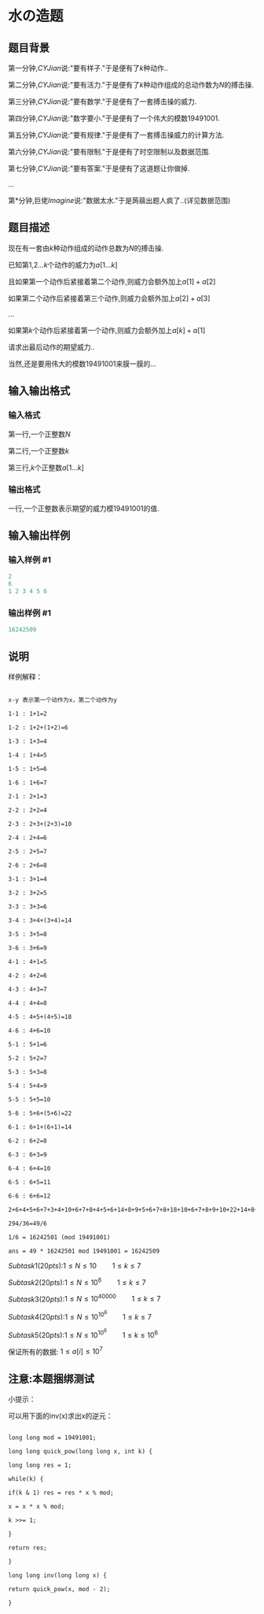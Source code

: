 # 水の造题

## 题目背景

第一分钟,$CYJian$说:"要有样子."于是便有了$k$种动作..

第二分钟,$CYJian$说:"要有活力."于是便有了$k$种动作组成的总动作数为$N$的搏击操.

第三分钟,$CYJian$说:"要有数学."于是便有了一套搏击操的威力.

第四分钟,$CYJian$说:"数字要小."于是便有了一个伟大的模数$19491001$.

第五分钟,$CYJian$说:"要有规律."于是便有了一套搏击操威力的计算方法.

第六分钟,$CYJian$说:"要有限制."于是便有了时空限制以及数据范围.

第七分钟,$CYJian$说:"要有答案."于是便有了这道题让你做掉.

...

第*分钟,巨佬$Imagine$说:"数据太水."于是蒟蒻出题人疯了..(详见数据范围)

## 题目描述

现在有一套由$k$种动作组成的动作总数为$N$的搏击操.

已知第$1$,$2$...$k$个动作的威力为$a[1...k]$

且如果第一个动作后紧接着第二个动作,则威力会额外加上$a[1]+a[2]$

如果第二个动作后紧接着第三个动作,则威力会额外加上$a[2]+a[3]$

...

如果第$k$个动作后紧接着第一个动作,则威力会额外加上$a[k]+a[1]$

请求出最后动作的期望威力..

当然,还是要用伟大的模数$19491001$来膜一膜的...

## 输入输出格式

### 输入格式

第一行,一个正整数$N$

第二行,一个正整数$k$

第三行,$k$个正整数$a[1...k]$

### 输出格式

一行,一个正整数表示期望的威力模$19491001$的值.

## 输入输出样例

### 输入样例 #1

```cpp
2
6
1 2 3 4 5 6

```
### 输出样例 #1

```cpp
16242509

```
## 说明

样例解释：

```

x-y 表示第一个动作为x，第二个动作为y

1-1 : 1+1=2

1-2 : 1+2+(1+2)=6

1-3 : 1+3=4

1-4 : 1+4=5

1-5 : 1+5=6

1-6 : 1+6=7

2-1 : 2+1=3

2-2 : 2+2=4

2-3 : 2+3+(2+3)=10

2-4 : 2+4=6

2-5 : 2+5=7

2-6 : 2+6=8

3-1 : 3+1=4

3-2 : 3+2=5

3-3 : 3+3=6

3-4 : 3+4+(3+4)=14

3-5 : 3+5=8

3-6 : 3+6=9

4-1 : 4+1=5

4-2 : 4+2=6

4-3 : 4+3=7

4-4 : 4+4=8

4-5 : 4+5+(4+5)=18

4-6 : 4+6=10

5-1 : 5+1=6

5-2 : 5+2=7

5-3 : 5+3=8

5-4 : 5+4=9

5-5 : 5+5=10

5-6 : 5+6+(5+6)=22

6-1 : 6+1+(6+1)=14

6-2 : 6+2=8

6-3 : 6+3=9

6-4 : 6+4=10

6-5 : 6+5=11

6-6 : 6+6=12

2+6+4+5+6+7+3+4+10+6+7+8+4+5+6+14+8+9+5+6+7+8+18+10+6+7+8+9+10+22+14+8+9+10+11+12=294

294/36=49/6

1/6 = 16242501 (mod 19491001)

ans = 49 * 16242501 mod 19491001 = 16242509

```

$Subtask 1$($20 pts$):$1 \leq N \leq 10 \qquad 1 \leq k \leq 7$

$Subtask 2$($20 pts$):$1 \leq N \leq 10^6 \qquad 1 \leq k \leq 7$

$Subtask 3$($20 pts$):$1 \leq N \leq 10^{40000} \qquad 1 \leq k \leq 7$

$Subtask 4$($20 pts$):$1 \leq N \leq 10^{10^6} \qquad 1 \leq k \leq 7$

$Subtask 5$($20 pts$):$1 \leq N \leq 10^{10^6} \qquad 1 \leq k \leq 10^6$

保证所有的数据: $1 \leq a[i] \leq 10^7$

## 注意:本题捆绑测试

小提示：

可以用下面的inv(x)求出x的逆元：

```

long long mod = 19491001;

long long quick_pow(long long x, int k) {

long long res = 1;

while(k) {

if(k & 1) res = res * x % mod;

x = x * x % mod;

k >>= 1;

}

return res;

}

long long inv(long long x) {

return quick_pow(x, mod - 2);

}

```

